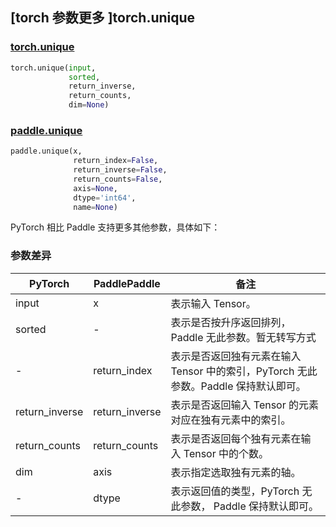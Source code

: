 ## [torch 参数更多 ]torch.unique
### [torch.unique](https://pytorch.org/docs/stable/generated/torch.unique.html?highlight=unique#torch.unique)

```python
torch.unique(input,
             sorted,
             return_inverse,
             return_counts,
             dim=None)
```

### [paddle.unique](https://www.paddlepaddle.org.cn/documentation/docs/zh/develop/api/paddle/unique_cn.html#unique)

```python
paddle.unique(x,
              return_index=False,
              return_inverse=False,
              return_counts=False,
              axis=None,
              dtype='int64',
              name=None)
```

PyTorch 相比 Paddle 支持更多其他参数，具体如下：
### 参数差异
| PyTorch       | PaddlePaddle | 备注                                                   |
| ------------- | ------------ | ------------------------------------------------------ |
| input         | x            | 表示输入 Tensor。  |
| sorted        | -            | 表示是否按升序返回排列，Paddle 无此参数。暂无转写方式  |
| -             | return_index | 表示是否返回独有元素在输入 Tensor 中的索引，PyTorch 无此参数。Paddle 保持默认即可。  |
| return_inverse| return_inverse| 表示是否返回输入 Tensor 的元素对应在独有元素中的索引。  |
| return_counts | return_counts| 表示是否返回每个独有元素在输入 Tensor 中的个数。  |
| dim           | axis         | 表示指定选取独有元素的轴。  |
| -         | dtype            | 表示返回值的类型，PyTorch 无此参数， Paddle 保持默认即可。  |
